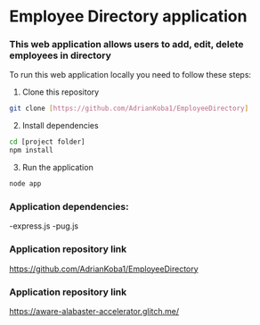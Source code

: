 # Employee Directory application

### This web application allows users to add, edit, delete employees in directory

To run this web application locally you need to follow these steps:

1. Clone this repository
```bash
git clone [https://github.com/AdrianKoba1/EmployeeDirectory]
```

2. Install dependencies
```bash
cd [project folder]
npm install
```

3. Run the application
```bash
node app
```

### Application dependencies:
-express.js
-pug.js

### Application repository link
https://github.com/AdrianKoba1/EmployeeDirectory

### Application repository link
https://aware-alabaster-accelerator.glitch.me/
